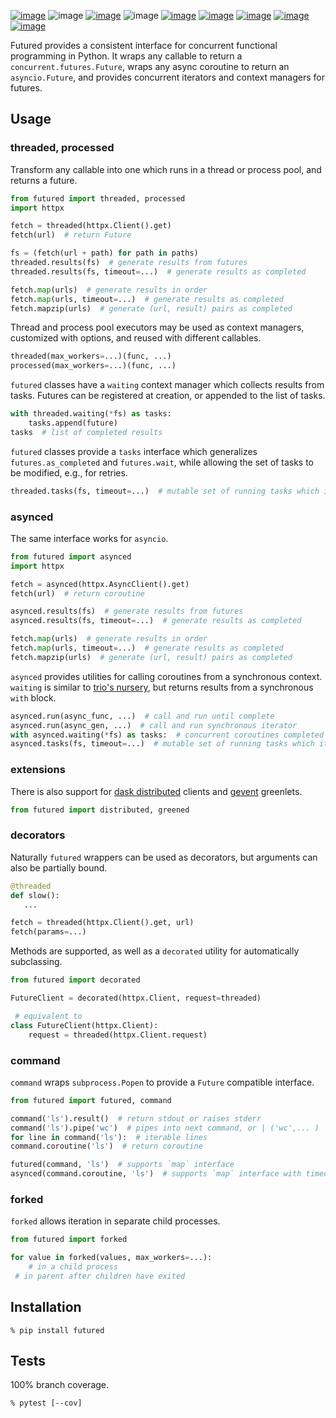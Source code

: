 [![image](https://img.shields.io/pypi/v/futured.svg)](https://pypi.org/project/futured/)
![image](https://img.shields.io/pypi/pyversions/futured.svg)
[![image](https://pepy.tech/badge/futured)](https://pepy.tech/project/futured)
![image](https://img.shields.io/pypi/status/futured.svg)
[![image](https://github.com/coady/futured/workflows/build/badge.svg)](https://github.com/coady/futured/actions)
[![image](https://codecov.io/gh/coady/futured/branch/main/graph/badge.svg)](https://codecov.io/github/coady/futured)
[![image](https://github.com/coady/futured/workflows/codeql/badge.svg)](https://github.com/coady/futured/security/code-scanning)
[![image](https://img.shields.io/endpoint?url=https://raw.githubusercontent.com/astral-sh/ruff/main/assets/badge/v2.json)](https://github.com/astral-sh/ruff)
[![image](https://mypy-lang.org/static/mypy_badge.svg)](https://mypy-lang.org/)

Futured provides a consistent interface for concurrent functional programming in Python. It wraps any callable to return a `concurrent.futures.Future`, wraps any async coroutine to return an `asyncio.Future`, and provides concurrent iterators and context managers for futures.

## Usage
### threaded, processed
Transform any callable into one which runs in a thread or process pool, and returns a future.

```python
from futured import threaded, processed
import httpx

fetch = threaded(httpx.Client().get)
fetch(url)  # return Future

fs = (fetch(url + path) for path in paths)
threaded.results(fs)  # generate results from futures
threaded.results(fs, timeout=...)  # generate results as completed

fetch.map(urls)  # generate results in order
fetch.map(urls, timeout=...)  # generate results as completed
fetch.mapzip(urls)  # generate (url, result) pairs as completed
```

Thread and process pool executors may be used as context managers, customized with options, and reused with different callables.

```python
threaded(max_workers=...)(func, ...)
processed(max_workers=...)(func, ...)
```

`futured` classes have a `waiting` context manager which collects results from tasks. Futures can be registered at creation, or appended to the list of tasks.

```python
with threaded.waiting(*fs) as tasks:
    tasks.append(future)
tasks  # list of completed results
```

`futured` classes provide a `tasks` interface which generalizes `futures.as_completed` and `futures.wait`, while allowing the set of tasks to be modified, e.g., for retries.

```python
threaded.tasks(fs, timeout=...)  # mutable set of running tasks which iterate as completed
```

### asynced
The same interface works for `asyncio`.

```python
from futured import asynced
import httpx

fetch = asynced(httpx.AsyncClient().get)
fetch(url)  # return coroutine

asynced.results(fs)  # generate results from futures
asynced.results(fs, timeout=...)  # generate results as completed

fetch.map(urls)  # generate results in order
fetch.map(urls, timeout=...)  # generate results as completed
fetch.mapzip(urls)  # generate (url, result) pairs as completed
```

`asynced` provides utilities for calling coroutines from a synchronous context. `waiting` is similar to [trio's nursery](https://trio.readthedocs.io/en/latest/reference-core.html#nurseries-and-spawning), but returns results from a synchronous `with` block.

```python
asynced.run(async_func, ...)  # call and run until complete
asynced.run(async_gen, ...)  # call and run synchronous iterator
with asynced.waiting(*fs) as tasks:  # concurrent coroutines completed in a block
asynced.tasks(fs, timeout=...)  # mutable set of running tasks which iterate as completed
```

### extensions
There is also support for [dask distributed](https://distributed.dask.org/) clients and [gevent](http://www.gevent.org/) greenlets.

```python
from futured import distributed, greened
```

### decorators
Naturally `futured` wrappers can be used as decorators, but arguments can also be partially bound.

```python
@threaded
def slow():
   ...

fetch = threaded(httpx.Client().get, url)
fetch(params=...)
```

Methods are supported, as well as a `decorated` utility for automatically subclassing.

```python
from futured import decorated

FutureClient = decorated(httpx.Client, request=threaded)

 # equivalent to
class FutureClient(httpx.Client):
    request = threaded(httpx.Client.request)
```

### command
`command` wraps `subprocess.Popen` to provide a `Future` compatible interface.

```python
from futured import futured, command

command('ls').result()  # return stdout or raises stderr
command('ls').pipe('wc')  # pipes into next command, or | ('wc',... )
for line in command('ls'):  # iterable lines
command.coroutine('ls')  # return coroutine

futured(command, 'ls')  # supports `map` interface
asynced(command.coroutine, 'ls')  # supports `map` interface with timeout
```

### forked
`forked` allows iteration in separate child processes.

```python
from futured import forked

for value in forked(values, max_workers=...):
    # in a child process
 # in parent after children have exited
```

## Installation
```console
% pip install futured
```

## Tests
100% branch coverage.

```console
% pytest [--cov]
```
